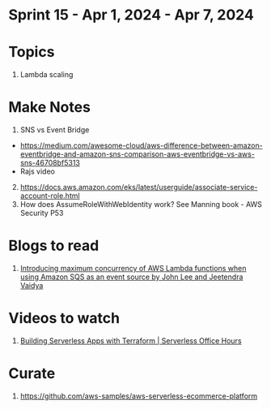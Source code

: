 <h1>Sprint 15 - Apr 1, 2024 - Apr 7, 2024</h1>

# Topics

1. Lambda scaling

# Make Notes

1. SNS vs Event Bridge
- https://medium.com/awesome-cloud/aws-difference-between-amazon-eventbridge-and-amazon-sns-comparison-aws-eventbridge-vs-aws-sns-46708bf5313
- Rajs video
2. https://docs.aws.amazon.com/eks/latest/userguide/associate-service-account-role.html
3. How does AssumeRoleWithWebIdentity work? See Manning book - AWS Security P53

# Blogs to read

1. [Introducing maximum concurrency of AWS Lambda functions when using Amazon SQS as an event source by John Lee and Jeetendra Vaidya](https://aws.amazon.com/blogs/compute/introducing-maximum-concurrency-of-aws-lambda-functions-when-using-amazon-sqs-as-an-event-source/)

# Videos to watch

1. [Building Serverless Apps with Terraform | Serverless Office Hours](https://www.twitch.tv/videos/2108782870)

# Curate

1. https://github.com/aws-samples/aws-serverless-ecommerce-platform
